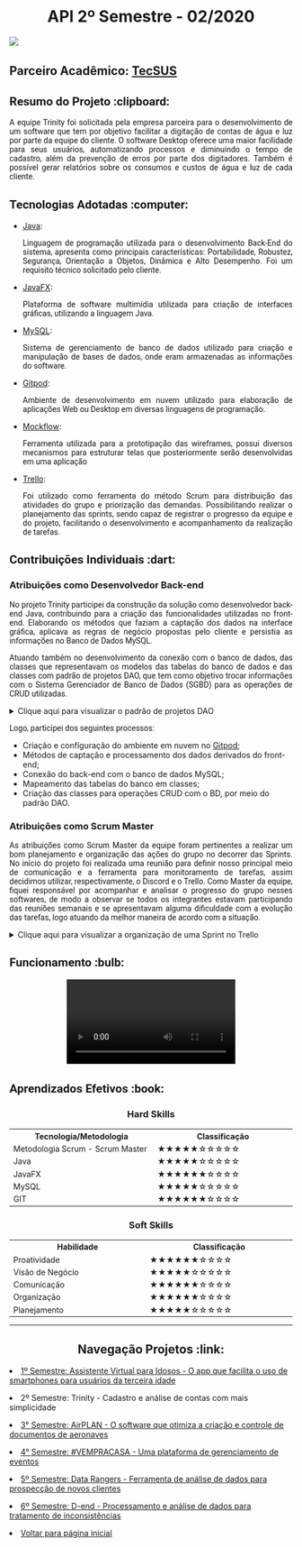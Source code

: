 <html>
<body>
  
  <h1 align="center"> API 2º Semestre - 02/2020</h1>
  <a href="https://github.com/GabrielSG20/Projeto_Integrador_2-Sem2020"><img src="https://img.shields.io/badge/GitHub-Repositório Projeto-181717?style=for-the-badge&logo=github"></a>
  
  <h2> Parceiro Acadêmico: <a href="https://tecsus.com.br/">TecSUS</a></h2>
  
  <h2 style="font-family:roboto;"> Resumo do Projeto :clipboard:</h2>
  
  <p align="justify" style="font-family:roboto;"> A equipe Trinity foi solicitada pela empresa parceira para o desenvolvimento de um software que tem por objetivo facilitar a digitação de contas de água e luz por parte da equipe do cliente. O software Desktop oferece uma maior facilidade para seus usuários, automatizando processos e diminuindo o tempo de cadastro, além da prevenção de erros por parte dos digitadores. Também é possível gerar relatórios sobre os consumos e custos de água e luz de cada cliente.</p>
  
  <h2 style="font-family:roboto;"> Tecnologias Adotadas :computer:</h2>
   
  <ul>
  <li><a href="https://www.java.com/pt_BR/">Java</a>:
      <p align="justify" style="font-family:roboto;"> Linguagem de programação utilizada para o desenvolvimento Back-End do sistema, apresenta como principais características: Portabilidade, Robustez, Segurança, Orientação a Objetos, Dinâmica e Alto Desempenho. Foi um requisito técnico solicitado pelo cliente.</p></li>
    
  <li><a href="https://openjfx.io/">JavaFX</a>:
  <p align="justify" style="font-family:roboto;"> Plataforma de software multimídia utilizada para criação de interfaces gráficas, utilizando a linguagem Java. </p>
    </li>
    
   <li><a href="https://www.mysql.com/">MySQL</a>:
    <p align="justify" style="font-family:roboto;"> Sistema de gerenciamento de banco de dados utilizado para criação e manipulação de bases de dados, onde eram armazenadas as informações do software.</p></li>

  <li><a href="https://www.gitpod.io/">Gitpod</a>:
    <p align="justify" style="font-family:roboto;"> Ambiente de desenvolvimento em nuvem utilizado para elaboração de aplicações Web ou Desktop em diversas linguagens de programação.</p></li>
    
  <li><a href="https://www.mockflow.com/">Mockflow</a>:
    <p align="justify" style="font-family:roboto;">Ferramenta utilizada para a prototipação das wireframes, possui diversos mecanismos para estruturar telas que posteriormente serão desenvolvidas em uma aplicação</p></li>	

  <li><a href="https://trello.com/https://trello.com">Trello</a>:
    <p align="justify" style="font-family:roboto;"> Foi utilizado como ferramenta do método Scrum para distribuição das atividades do grupo e priorização das demandas. Possibilitando realizar o planejamento das sprints, sendo capaz de registrar o progresso da equipe e do projeto, facilitando o desenvolvimento e acompanhamento da realização de tarefas. </p></li>

  </ul>
  
  <h2 style="font-family:roboto;"> Contribuições Individuais :dart:</h2>
  
  <h3> Atribuições como Desenvolvedor Back-end</h3>
    <p align="justify" style="font-family:roboto;"> No projeto Trinity participei da construção da solução como desenvolvedor back-end Java, contribuindo para a criação das funcionalidades utilizadas no front-end. Elaborando os métodos que faziam a captação dos dados na interface gráfica, aplicava as regras de negócio propostas pelo cliente e persistia as informações no Banco de Dados MySQL.</p> 
  <p align="justify" style="font-family:roboto;">Atuando também no desenvolvimento da conexão com o banco de dados, das classes que representavam os modelos das tabelas do banco de dados e das classes com padrão de projetos DAO, que tem como objetivo trocar informações com o Sistema Gerenciador de Banco de Dados (SGBD) para as operações de CRUD utilizadas.</p>
  <details>
  <summary>Clique aqui para visualizar o padrão de projetos DAO</summary>
  <br>
   <img style="border-radius: 50%;" src="https://github.com/GabrielSG20/Portfolio/blob/main/images/API2Sem-DAO.png" width="200px;" alt=""/>
  </details>
  
  <p align="justify" style="font-family:roboto;">Logo, participei dos seguintes processos:</p>
  
  <ul>
    <li>Criação e configuração do ambiente em nuvem no <a href="https://www.gitpod.io/">Gitpod</a>;</li> 
    <li>Métodos de captação e processamento dos dados derivados do front-end;</li> 
    <li>Conexão do back-end com o banco de dados MySQL;</li>
    <li>Mapeamento das tabelas do banco em classes;</li>
    <li>Criação das classes para operações CRUD com o BD, por meio do padrão DAO.</li>
  </ul>
  
  <h3> Atribuições como Scrum Master</h3>
  <p align="justify" style="font-family:roboto;"> As atribuições como Scrum Master da equipe foram pertinentes a realizar um bom planejamento e organização das ações do grupo no decorrer das Sprints. No início do projeto foi realizada uma reunião para definir nosso principal meio de comunicação e a ferramenta para monitoramento de tarefas, assim decidimos utilizar, respectivamente, o Discord e o Trello. Como Master da equipe, fiquei responsável por acompanhar e analisar o progresso do grupo nesses softwares, de modo a observar se todos os integrantes estavam participando das reuniões semanais e se apresentavam alguma dificuldade com a evolução das tarefas, logo atuando da melhor maneira de acordo com a situação.</p>
  
  <details>
  <summary>Clique aqui para visualizar a organização de uma Sprint no Trello</summary>
  <br>
   <img style="border-radius: 50%;" src="https://github.com/GabrielSG20/Portfolio/blob/main/images/TrelloAPI2.png" width="1000px;" alt=""/>
  </details>
  
 <h2 style="font-family:roboto;"> Funcionamento :bulb:</h2>

 <div align="center">
   <video src="https://user-images.githubusercontent.com/61523979/188245256-80b75584-405d-4713-8a07-c2f94264325e.mp4" controls="controls" style="max-rate: 730px;">
   </video>    
 </div>

  <h2 style="font-family:roboto;"> Aprendizados Efetivos :book:</h2>   
<h3 align="center"> Hard Skills </h3>
  <table align="center">
    <tr>
      <th width="300px">Tecnologia/Metodologia</th>
      <th width="300px">Classificação</th>
    </tr>
    <tr>
      <td>Metodologia Scrum - Scrum Master</td>
      <td>★★★★★☆☆☆☆☆</td>
    </tr>
    <tr>
      <td>Java</td>
      <td>★★★★★☆☆☆☆☆</td>
    </tr>
    <tr>
      <td>JavaFX</td>
      <td>★★★★★★☆☆☆☆</td>
    </tr>
    <tr>
      <td>MySQL</td>
      <td>★★★★★☆☆☆☆☆</td>
    </tr>
     <tr>
      <td>GIT</td>
      <td>★★★★★★☆☆☆☆</td>
    </tr>
  </table>
  
  <h3 align="center">Soft Skills</h3>
  <table align="center">
    <tr>
      <th width="300px">Habilidade</th>
      <th width="300px">Classificação</th>
    </tr>
    <tr>
      <td>Proatividade</td>
      <td>★★★★★★☆☆☆☆</td>
    </tr>
    <tr>
      <td>Visão de Negócio</td>
      <td>★★★★★☆☆☆☆☆</td>
    </tr>
    <tr>
      <td>Comunicação</td>
      <td>★★★★★★☆☆☆☆</td>
    </tr>
    <tr>
      <td>Organização</td>
      <td>★★★★★★☆☆☆☆</td>
    </tr>
    <tr>
      <td>Planejamento</td>
      <td>★★★★★☆☆☆☆☆</td>
    </tr>
  </table>
  
---

 <h2 align="center"> Navegação Projetos :link:</h2>
 
   <p align="justify" style="font-family:roboto;"><li><a href="https://github.com/GabrielSG20/Portfolio/blob/main/API_1.md"> 1º Semestre: Assistente Virtual para Idosos - O app que facilita o uso de smartphones para usuários da terceira idade</a></li></p>
   <p align="justify" style="font-family:roboto;"><li>2º Semestre: Trinity - Cadastro e análise de contas com mais simplicidade</li></p>
   <p align="justify" style="font-family:roboto;"><li><a href="https://github.com/GabrielSG20/Portfolio/blob/main/API_3.md"> 3° Semestre: AirPLAN - O software que otimiza a criação e controle de documentos de aeronaves</a></li></p>
   <p align="justify" style="font-family:roboto;"><li><a href="https://github.com/GabrielSG20/Portfolio/blob/main/API_4.md"> 4° Semestre: #VEMPRACASA - Uma plataforma de gerenciamento de eventos</a></li></p>
   <p align="justify" style="font-family:roboto;"><li><a href="https://github.com/GabrielSG20/Portfolio/blob/main/API_5.md"> 5º Semestre: Data Rangers - Ferramenta de análise de dados para prospecção de novos clientes</a></li></p>
   <p align="justify" style="font-family:roboto;"><li><a href="https://github.com/GabrielSG20/Portfolio/blob/main/API_6.md"> 6º Semestre: D-end - Processamento e análise de dados para tratamento de inconsistências</a></li></p>
   <p align="justify" style="font-family:roboto;"><li><a href="https://github.com/GabrielSG20/Portfolio/blob/main/README.md"> Voltar para página inicial</a></li></p>

</body>
</html>
